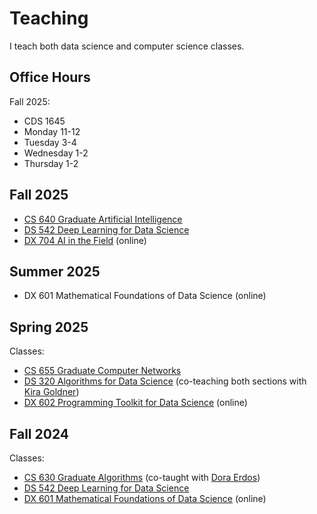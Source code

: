 # Teaching

I teach both data science and computer science classes.

## Office Hours

Fall 2025:
* CDS 1645
* Monday 11-12
* Tuesday 3-4
* Wednesday 1-2
* Thursday 1-2

## Fall 2025

* [CS 640 Graduate Artificial Intelligence](https://learn.bu.edu/ultra/courses/_252537_1/outline)
* [DS 542 Deep Learning for Data Science](https://dl4ds.github.io/fa2025)
* [DX 704 AI in the Field](https://learn.bu.edu/ultra/courses/_216544_1/outline) (online)

## Summer 2025

* DX 601 Mathematical Foundations of Data Science (online)

## Spring 2025

Classes:
* [CS 655 Graduate Computer Networks](https://piazza.com/bu/spring2025/cs655)
* [DS 320 Algorithms for Data Science](https://www.kiragoldner.com/teaching/DS320/index.html) (co-teaching both sections with [Kira Goldner](https://www.kiragoldner.com))
* [DX 602 Programming Toolkit for Data Science](https://learn.bu.edu/ultra/courses/_167387_1/outline) (online)

## Fall 2024

Classes:
* [CS 630 Graduate Algorithms](https://piazza.com/bu/fall2024/cs630) (co-taught with [Dora Erdos](https://cs-people.bu.edu/edori/))
* [DS 542 Deep Learning for Data Science](https://dl4ds.github.io/fa2024)
* [DX 601 Mathematical Foundations of Data Science](https://learn.bu.edu/ultra/courses/_144090_1/outline) (online)
